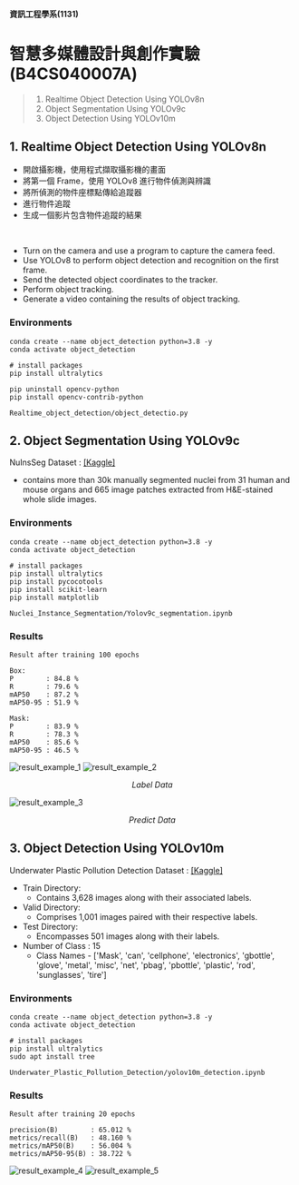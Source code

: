 #### 資訊工程學系(1131)
# 智慧多媒體設計與創作實驗(B4CS040007A)  
> 1. Realtime Object Detection Using YOLOv8n  
> 2. Object Segmentation Using YOLOv9c  
> 3. Object Detection Using YOLOv10m

## 1. Realtime Object Detection Using YOLOv8n 
- 開啟攝影機，使用程式擷取攝影機的畫面  
- 將第一個 Frame，使用 YOLOv8 進行物件偵測與辨識  
- 將所偵測的物件座標點傳給追蹤器  
- 進行物件追蹤  
- 生成一個影片包含物件追蹤的結果  

<br>

- Turn on the camera and use a program to capture the camera feed.
- Use YOLOv8 to perform object detection and recognition on the first frame.
- Send the detected object coordinates to the tracker.
- Perform object tracking.
- Generate a video containing the results of object tracking.
### Environments
```
conda create --name object_detection python=3.8 -y
conda activate object_detection

# install packages
pip install ultralytics

pip uninstall opencv-python
pip install opencv-contrib-python
```
```
Realtime_object_detection/object_detectio.py
```

## 2. Object Segmentation Using YOLOv9c
NuInsSeg Dataset : [[Kaggle]](https://www.kaggle.com/datasets/ipateam/nuinsseg/data)
- contains more than 30k manually segmented nuclei from 31 human and mouse organs and 665 image patches extracted from H&E-stained whole slide images.  

### Environments
```
conda create --name object_detection python=3.8 -y
conda activate object_detection

# install packages
pip install ultralytics 
pip install pycocotools 
pip install scikit-learn 
pip install matplotlib
```
```
Nuclei_Instance_Segmentation/Yolov9c_segmentation.ipynb
```

### Results
```
Result after training 100 epochs

Box:
P        : 84.8 %
R        : 79.6 %
mAP50    : 87.2 %
mAP50-95 : 51.9 %

Mask:
P        : 83.9 %
R        : 78.3 %
mAP50    : 85.6 %
mAP50-95 : 46.5 %
```

![result_example_1](Nuclei_Instance_Segmentation/results/results.png)
![result_example_2](Nuclei_Instance_Segmentation/results/val_batch2_labels.jpg)  
<p align="center"><i> Label Data </i></p> 

![result_example_3](Nuclei_Instance_Segmentation/results/val_batch2_pred.jpg)  
<p align="center"><i> Predict Data </i></p> 

## 3. Object Detection Using YOLOv10m
Underwater Plastic Pollution Detection Dataset : [[Kaggle]](https://www.kaggle.com/datasets/arnavs19/underwater-plastic-pollution-detection)
- Train Directory:  
  - Contains 3,628 images along with their associated labels.  
- Valid Directory:  
  - Comprises 1,001 images paired with their respective labels.  
- Test Directory:  
  - Encompasses 501 images along with their labels.  
- Number of Class : 15  
  - Class Names - ['Mask', 'can', 'cellphone', 'electronics', 'gbottle', 'glove', 'metal', 'misc', 'net', 'pbag', 'pbottle', 'plastic', 'rod', 'sunglasses', 'tire']  

### Environments
```
conda create --name object_detection python=3.8 -y
conda activate object_detection

# install packages
pip install ultralytics
sudo apt install tree
```
```
Underwater_Plastic_Pollution_Detection/yolov10m_detection.ipynb
```

### Results
```
Result after training 20 epochs

precision(B)        : 65.012 %
metrics/recall(B)   : 48.160 %
metrics/mAP50(B)    : 56.004 %
metrics/mAP50-95(B) : 38.722 %
```

![result_example_4](Underwater_Plastic_Pollution_Detection/results/results.png)
![result_example_5](Underwater_Plastic_Pollution_Detection/results/val_batch2_pred.jpg)  
<p align="center"></p> 
